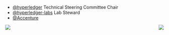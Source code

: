 * [@hyperledger](https://github.com/hyperledger/) Technical Steering Committee Chair
* [@hyperledger-labs](https://github.com/hyperledger-labs/) Lab Steward
* [@Accenture](https://github.com/Accenture/)

<img align='left' src='https://github-readme-stats.vercel.app/api/top-langs/?username=tkuhrt&layout=compact'>
<img align='right' src='https://github-readme-stats.vercel.app/api?username=tkuhrt&show_icons=true'>
